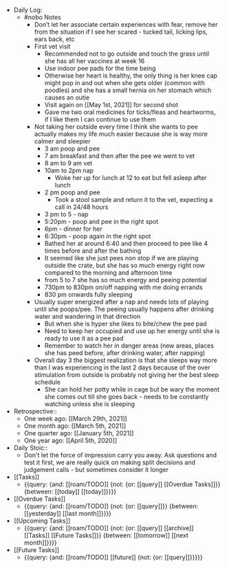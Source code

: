 - Daily Log:
    - #nobo Notes 
        - Don’t let her associate certain experiences with fear, remove her from the situation if I see her scared - tucked tail, licking lips, ears back, etc
        - First vet visit 
            - Recommended not to go outside and touch the grass until she has all her vaccines at week 16
            - Use indoor pee pads for the time being
            - Otherwise her heart is healthy, the only thing is her knee cap might pop in and out when she gets older (common with poodles) and she has a small hernia on her stomach which causes an outie
            - Visit again on [[May 1st, 2021]] for second shot
            - Gave me two oral medicines for ticks/fleas and heartworms, if I like them I can continue to use them
        - Not taking her outside every time I think she wants to pee actually makes my life much easier because she is way more calmer and sleepier
            - 3 am poop and pee
            - 7 am breakfast and then after the pee we went to vet
            - 8 am to 9 am vet
            - 10am to 2pm nap
                - Woke her up for lunch at 12 to eat but fell asleep after lunch
            - 2 pm poop and pee
                - Took a stool sample and return it to the vet, expecting a call in 24/48 hours
            - 3 pm to 5 - nap
            - 5:20pm - poop and pee in the right spot
            - 6pm - dinner for her
            - 6:30pm - poop again in the right spot
            - Bathed her at around 6:40 and then proceed to pee like 4 times before and after the bathing
            - It seemed like she just pees non stop if we are playing outside the crate, but she has so much energy right now compared to the morning and afternoon time
            - from 5 to 7 she has so much energy and peeing potential
            - 730pm to 830pm on/off napping with me doing errands
            - 830 pm onwards fully sleeping
        - Usually super energized after a nap and needs lots of playing until she poops/pee. The peeing usually happens after drinking water and wandering in that direction
            - But when she is hyper she likes to bite/chew the pee pad
            - Need to keep her occupied and use up her energy until she is ready to use it as a pee pad
            - Remember to watch her in danger areas (new areas, places she has peed before, after drinking water, after napping)
        - Overall day 3 the biggest realization is that she sleeps way more than I was experiencing in the last 2 days because of the over stimulation from outside is probably not giving her the best sleep schedule
            - She can hold her potty while in cage but be wary the moment she comes out till she goes back - needs to be constantly watching unless she is sleeping
- Retrospective::
    - One week ago: [[March 29th, 2021]]
    - One month ago: [[March 5th, 2021]]
    - One quarter ago: [[January 5th, 2021]]
    - One year ago: [[April 5th, 2020]]
- Daily Stoic::
    - Don't let the force of impression carry you away. Ask questions and test it first, we are really quick on making split decisions and judgement calls - but sometimes consider it longer
- [[Tasks]]
    - {{query: {and: [[roam/TODO]] {not: {or: [[query]] [[Overdue Tasks]]}} {between: [[today]] [[today]]}}}}
- [[Overdue Tasks]]
    - {{query: {and: [[roam/TODO]] {not: {or: [[query]]}} {between: [[yesterday]] [[last month]]}}}}
- [[Upcoming Tasks]]
    - {{query: {and: [[roam/TODO]] {not: {or: [[query]] [[archive]] [[Tasks]] [[Future Tasks]]}} {between: [[tomorrow]] [[next month]]}}}}
- [[Future Tasks]]
    - {{query: {and: [[roam/TODO]] [[future]] {not: {or: [[query]]}}}}}
